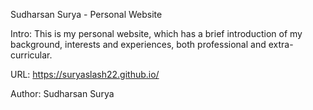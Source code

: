 Sudharsan Surya - Personal Website

Intro: 
This is my personal website, which has a brief introduction of my background, interests and experiences, both professional and extra-curricular.

URL: 
https://suryaslash22.github.io/

Author: 
Sudharsan Surya
